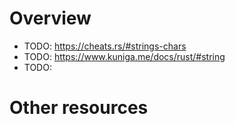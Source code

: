 # Overview

- TODO: https://cheats.rs/#strings-chars
- TODO: https://www.kuniga.me/docs/rust/#string
- TODO:

# Other resources
